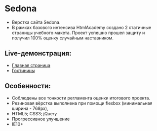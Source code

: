 # Sedona
* Верстка сайта Sedona.
* В рамках базового интенсива HtmlAcademy создано 2 статичные страницы учебного макета. Проект успешно прошел защиту и получил 100% оценку случайным наставником.

## Live-демонстрация:    
* [Главная страница](https://backroll21.github.io/sedona/)
* [Гостиницы](https://backroll21.github.io/sedona/catalog.html)  

## Особенности: 
- Соблюдены все тонкости регламента оценки итогового проекта.
- Резиновая вёрстка выполнена при помощи flexbox (минимальная ширина - 768px),
- HTML5; CSS3; jQuery
- Прогрессивное улучшение
- IE10+
